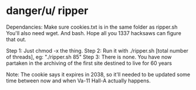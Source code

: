 # danger/u/ ripper
Dependancies:
Make sure cookies.txt is in the same folder as ripper.sh
You'll also need wget. And bash. Hope all you 1337 hacksaws can figure that out.

Step 1: Just chmod -x the thing.
Step 2: Run it with ./ripper.sh [total number of threads], eg: "./ripper.sh 85"
Step 3: There is none. You have now partaken in the archiving of the first site destined to live for 60 years

Note: The cookie says it expires in 2038, so it'll needed to be updated some time between now and when Va-11 Hall-A actually happens.
